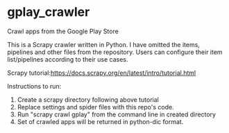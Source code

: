 # gplay_crawler
Crawl apps from the Google Play Store

This is a Scrapy crawler written in Python. I have omitted the items, pipelines and other files from the repository.
Users can configure their item list/pipelines according to their use cases.

Scrapy tutorial:https://docs.scrapy.org/en/latest/intro/tutorial.html

Instructions to run: 
1. Create a scrapy directory following above tutorial
2. Replace settings and spider files with this repo's code.
3. Run "scrapy crawl gplay" from the command line in created directory
4. Set of crawled apps will be returned in python-dic format.
